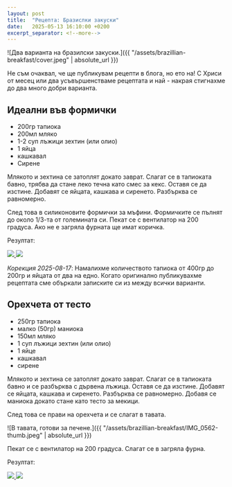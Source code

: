 ```yaml
---
layout: post
title:  "Рецепта: Бразислки закуски"
date:   2025-05-13 16:10:00 +0200
excerpt_separator: <!--more-->
---
```


![Два варианта на бразилски закуски.]({{ "/assets/brazillian-breakfast/cover.jpeg" | absolute_url }})

Не съм очаквал, че ще публикувам рецепти в блога, но ето на! С Хриси от месец или два усъвършенстваме рецептата и най - накрая стигнахме до два много добри варианта.

<!--more-->

## Идеални във формички

* 200гр тапиока
* 200мл мляко
* 1-2 суп лъжици зехтин (или олио)
* 1 яйца
* кашкавал
* Сирене

Млякото и зехтина се затоплят докато заврат. Слагат се в тапиоката бавно, трябва да стане леко течна като смес за кекс. Оставя се да изстине. Добавят се яйцата, кашкава и сиренето. Разбърква се равномерно.

След това в силиконовите формички за мъфини. Формичките се пълнят до около 1/3-та от големината си. Пекат се с вентилатор на 200 градуса. Ако не е загряла фурната ще имат коричка.

Резултат:

<div class="gallery-tiles">
	<a href="/assets/brazillian-breakfast/IMG_0566.jpeg"
		title="Отвън">
		<img src="/assets/brazillian-breakfast/IMG_0566-thumb.jpeg">
	</a>
	<a href="/assets/brazillian-breakfast/IMG_0568.jpeg"
		title="От вътре">
		<img src="/assets/brazillian-breakfast/IMG_0568-thumb.jpeg">
	</a>
</div>

_Корекция 2025-08-17_: Намалихме количеството тапиока от 400гр до 200гр и яйцата от два на едно. Когато оригинално публикувахме рецептата сме объркали записките си из между всички варианти.

## Орехчета от тесто

* 250гр тапиока
* малко (50гр) маниока
* 150мл мляко
* 1 суп лъжици зехтин (или олио)
* 1 яйце
* кашкавал
* сирене

Млякото и зехтина се затоплят докато заврат. Слагат се в тапиоката бавно и се разбърква с дървена лъжица. Оставя се да изстине. Добавят се яйцата, кашкава и сиренето. Разбърква се равномерно. Добавя се маниока докато стане като тесто за мекици.

След това се прави на орехчета и се слагат в тавата.

![В тавата, готови за печене.]({{ "/assets/brazillian-breakfast/IMG_0562-thumb.jpeg" | absolute_url }})

Пекат се с вентилатор на 200 градуса. Слагат се в загряла фурна.

Резултат:

<div class="gallery-tiles">
	<a href="/assets/brazillian-breakfast/IMG_0565.jpeg"
		title="Отвън">
		<img src="/assets/brazillian-breakfast/IMG_0565-thumb.jpeg">
	</a>
	<a href="/assets/brazillian-breakfast/IMG_0569.jpeg"
		title="От вътре">
		<img src="/assets/brazillian-breakfast/IMG_0569-thumb.jpeg">
	</a>
</div>
